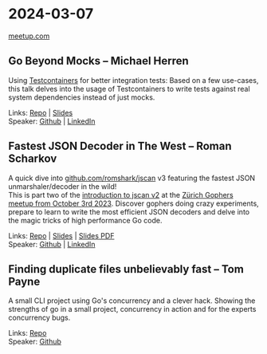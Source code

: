 # 2024-03-07

[meetup.com](https://www.meetup.com/de-DE/berner-go-meetup/events/297593978/)

## Go Beyond Mocks – Michael Herren

Using [Testcontainers](https://golang.testcontainers.org/) for better integration tests: Based on a few use-cases, this talk delves into the usage of Testcontainers to write tests against real system dependencies instead of just mocks.

Links: [Repo](https://github.com/michherren/go-testcontainers-examples) | [Slides](michael_herren_testcontainers.pdf)  
Speaker: [Github](https://github.com/michherren) | [LinkedIn](https://www.linkedin.com/in/michael-h-40a38ba3/)

## Fastest JSON Decoder in The West – Roman Scharkov

A quick dive into [github.com/romshark/jscan](http://github.com/romshark/jscan) v3 featuring the fastest JSON unmarshaler/decoder in the wild!  
This is part two of the [introduction to jscan v2](https://github.com/romshark/pres-jscan) at the [Zürich Gophers meetup from October 3rd 2023](https://www.meetup.com/de-DE/zurich-gophers/events/296011999/). Discover gophers doing crazy experiments, prepare to learn to write the most efficient JSON decoders and delve into the magic tricks of high performance Go code.

Links: [Repo](https://github.com/romshark/jscan) | [Slides](https://docs.google.com/presentation/d/1vLGYgDGHTpgx2iOGY_i5VmJRm0QrCzk_b15ktCg89LA/edit?usp=sharing) | [Slides PDF](roman_scharkov_jscan.pdf)  
Speaker: [Github](https://github.com/romshark) | [LinkedIn](https://www.linkedin.com/in/romshark/)

## Finding duplicate files unbelievably fast – Tom Payne

A small CLI project using Go's concurrency and a clever hack. Showing the strengths of go in a small project, concurrency in action and for the experts concurrency bugs.

Links: [Repo](https://github.com/twpayne/find-duplicates)  
Speaker: [Github](https://github.com/twpayne)
